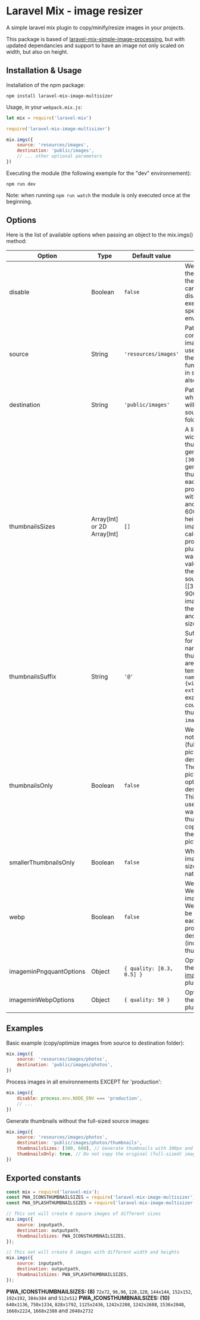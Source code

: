 
# Laravel Mix - image resizer

A simple laravel mix plugin to copy/minify/resize images in your projects.

This package is based of [laravel-mix-simple-image-processing](https://github.com/TristanMouchet/laravel-mix-simple-image-processing), but with updated dependancies and support to have an image not only scaled on width, but also on height. 


## Installation & Usage

Installation of the npm package:

```
npm install laravel-mix-image-multisizer
```

Usage, in your `webpack.mix.js`:

```js
let mix = require('laravel-mix')

require('laravel-mix-image-multisizer')

mix.imgs({
    source: 'resources/images',
    destination: 'public/images',
    // ... other optional parameters
})
```

Executing the module (the following exemple for the "dev" environnement):

```
npm run dev
```

Note: when running `npm run watch` the module is only executed once at the beginning.


## Options

Here is the list of available options when passing an object to the mix.imgs() method:

| Option | Type | Default value | Description |
| --- | --- | --- | --- |
| disable | Boolean | `false` | Wether to disable the execution of the plugin or not, can be used to disable the execution on specific environnements. |
| source | String | `'resources/images'` | Path to the folder containing the images that will be used as input of the processing functions (images in sub-folders are also included). |
| destination | String | `'public/images'` | Path to the folder where the images will be saved (with source-like sub-folders). |
| thumbnailsSizes | Array[Int] or 2D Array[Int] | `[]` | A list of maximum-width (in pixel) thumbnail to generate. E.g. `[300, 600]` would generate 2 thumbnails for each image processed, one with a 300px width and one with a 600px width. The height of the images are calculated proportionally. The plugin will emit a warning for each value superior at the width of the source image. E.g. [[300, 600], [600, 900]] will create 2 images. One with the size 300x600 and one with the size 600x900.|
| thumbnailsSuffix | String | `'@'` | Suffix to be used for thumbnail names, the thumbnail names are based on the template `{img-name}{suffix}{width}.{img-extension}`, for example `image.jpg` could generate a thumbnail named `image@300.jpg`. |
| thumbnailsOnly | Boolean | `false` | Wether to copy or not the original (full-sized) pictures to the destination folder. The full-sized pictures will be optimized in the destination folder. This option is useful if you only want to generate thumbnails without copying/optimizing the full-sized pictures. |
| smallerThumbnailsOnly | Boolean | `false` | Whether to resize images to only sizes below their native width. |
| webp | Boolean | `false` | Wether to generate WebP images. An image with the WebP format will be generated for each picture processed in the destination folder (including for all thumbnails). |
| imageminPngquantOptions | Object | `{ quality: [0.3, 0.5] }` | Options to pass to the [imageminPngquant](https://github.com/imagemin/imagemin-pngquant#api) plugin. |
| imageminWebpOptions | Object | `{ quality: 50 }` | Options to pass to the [imageminWebp](https://github.com/imagemin/imagemin-webp#api) plugin. |


## Examples

Basic example (copy/optimize images from source to destination folder):
```js
mix.imgs({
    source: 'resources/images/photos',
    destination: 'public/images/photos',
})
```

Process images in all environnements EXCEPT for 'production':
```js
mix.imgs({
    disable: process.env.NODE_ENV === 'production',
    // ...
})
```

Generate thumbnails without the full-sized source images:
```js
mix.imgs({
    source: 'resources/images/photos',
    destination: 'public/images/photos/thumbnails',
    thumbnailsSizes: [300, 600], // Generate thumbnails with 300px and 600px width.
    thumbnailsOnly: true, // Do not copy the original (full-sized) images over.
})
```

## Exported constants
```js
const mix = require('laravel-mix');
const PWA_ICONSTHUMBNAILSIZES = require('laravel-mix-image-multisizer').PWA_ICONSTHUMBNAILSIZES;
const PWA_SPLASHTHUMBNAILSIZES = require('laravel-mix-image-multisizer').PWA_SPLASHTHUMBNAILSIZES;

// This set will create 6 square images of different sizes
mix.imgs({
    source: inputpath,
    destination: outputpath,
    thumbnailsSizes: PWA_ICONSTHUMBNAILSIZES,
});

// This set will create 6 images with different width and heights
mix.imgs({
    source: inputpath,
    destination: outputpath,
    thumbnailsSizes: PWA_SPLASHTHUMBNAILSIZES,
});
```
**PWA_ICONSTHUMBNAILSIZES: (8)** `72x72`, `96,96`, `128,128`, `144x144`, `152x152`, `192x192`, `384x384` and `512x512`
**PWA_ICONSTHUMBNAILSIZES: (10)** `640x1136`, `750x1334`, `828x1792`, `1125x2436`, `1242x2208`, `1242x2688`, `1536x2048`, `1668x2224`, `1668x2388` and `2048x2732`

